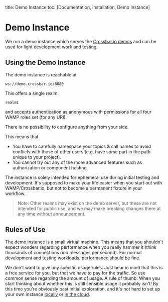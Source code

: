 title: Demo Instance
toc: [Documentation, Installation, Demo Instance]

# Demo Instance

We run a demo instance which serves the [Crossbar.io demos](https://demo.crossbar.io/) and can be used for light development work and testing.

## Using the Demo Instance

The demo instance is reachable at

```
ws://demo.crossbar.io:8080
```

This offers a single realm:

```
realm1
```

and accepts authentication as anonymous with permissions for all four WAMP roles set (for any URI).

There is no possibility to configure anything from your side.

This means that

* You have to carefully namespace your topics & call names to avoid conflicts with those of other users (e.g. have some part in the path unique to your project).
* You cannot try out any of the more advanced features such as authorization or component hosting.

The instance is solely intended for ephemeral use during initial testing and development. It's supposed to make your life easier when you start out with WAMP/Crossbar.io, but not to become a permanent fixture in your workflow.

> Note: Other realms may exist on the demo server, but these are not intended for public use, and we may make breaking changes there at any time without announcement.

## Rules of Use

The demo instance is a small virtual machine. This means that you shouldn't expect wonders regarding performance when you really hammer it (think thousands of connections *and* messages per second). For normal development and testing workloads, performance should be fine.

We don't want to give any specific usage rules. Just bear in mind that this is a free service for you, but that we have to pay for the traffic. So use common sense regarding the amount of usage. A rule of thumb: When you start thinking about whether this is still sensible usage it probably isn't! By this time you're obviously past initial exploration, and it's not hard to set up your own instance [locally](Local-Installation) or [in the cloud](Setup-in-the-Cloud).